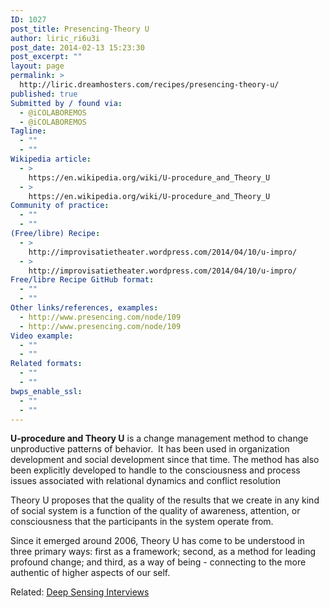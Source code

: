 ```yaml
---
ID: 1027
post_title: Presencing-Theory U
author: liric_ri6u3i
post_date: 2014-02-13 15:23:30
post_excerpt: ""
layout: page
permalink: >
  http://liric.dreamhosters.com/recipes/presencing-theory-u/
published: true
Submitted by / found via:
  - @iCOLABOREMOS
  - @iCOLABOREMOS
Tagline:
  - ""
  - ""
Wikipedia article:
  - >
    https://en.wikipedia.org/wiki/U-procedure_and_Theory_U
  - >
    https://en.wikipedia.org/wiki/U-procedure_and_Theory_U
Community of practice:
  - ""
  - ""
(Free/libre) Recipe:
  - >
    http://improvisatietheater.wordpress.com/2014/04/10/u-impro/
  - >
    http://improvisatietheater.wordpress.com/2014/04/10/u-impro/
Free/libre Recipe GitHub format:
  - ""
  - ""
Other links/references, examples:
  - http://www.presencing.com/node/109
  - http://www.presencing.com/node/109
Video example:
  - ""
  - ""
Related formats:
  - ""
  - ""
bwps_enable_ssl:
  - ""
  - ""
---
```

<b>U-procedure and Theory U</b> is a change management method to change unproductive patterns of behavior.  It has been used in organization development and social development since that time. The method has also been explicitly developed to handle to the consciousness and process issues associated with relational dynamics and conflict resolution

Theory U proposes that the quality of the results that we create in any kind of social system is a function of the quality of awareness, attention, or consciousness that the participants in the system operate from.

Since it emerged around 2006, Theory U has come to be understood in three primary ways: first as a framework; second, as a method for leading profound change; and third, as a way of being - connecting to the more authentic of higher aspects of our self.

Related: <a title="Deep Sensing Interviews" href="http://www.co-creative-recipes.cc/recipes/deep-sensing-interviews/">Deep Sensing Interviews</a>